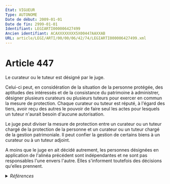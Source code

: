```yaml
---
État: VIGUEUR
Type: AUTONOME
Date de début: 2009-01-01
Date de fin: 2999-01-01
Identifiant: LEGIARTI000006427499
Ancien identifiant: ACAXXXXXXXX5X00447AAXXAB
URL: article/LEGI/ARTI/00/00/06/42/74/LEGIARTI000006427499.xml
---
```


<h1>Article 447</h1>

Le curateur ou le tuteur est désigné par le juge.<br />

Celui-ci peut, en considération de la situation de la personne protégée, des
aptitudes des intéressés et de la consistance du patrimoine à administrer,
désigner plusieurs curateurs ou plusieurs tuteurs pour exercer en commun la
mesure de protection. Chaque curateur ou tuteur est réputé, à l'égard des tiers,
avoir reçu des autres le pouvoir de faire seul les actes pour lesquels un tuteur
n'aurait besoin d'aucune autorisation.<br />

Le juge peut diviser la mesure de protection entre un curateur ou un tuteur
chargé de la protection de la personne et un curateur ou un tuteur chargé de la
gestion patrimoniale. Il peut confier la gestion de certains biens à un curateur
ou à un tuteur adjoint.<br />

A moins que le juge en ait décidé autrement, les personnes désignées en
application de l'alinéa précédent sont indépendantes et ne sont pas responsables
l'une envers l'autre. Elles s'informent toutefois des décisions qu'elles
prennent.


<details>
  <summary><em>Références</em></summary>

  <h2>Articles faisant référence à l'article</h2>
  
  <ul>
    <li>
      <a href="https://legal.tricoteuses.fr//redirection/LEGIARTI000006284898?vers=git&vers=legifrance">LOI n° 2007-308 du 5 mars 2007 portant réforme de la protection juridique des majeurs - article 7 ENTIEREMENT_MODIF</a> MODIFICATION cible
    </li>
  </ul>
  
  <h2>Références faites par l'article</h2>
  
  <ul>
    <li>
      1967-03-17 CITATION cible <a href="https://legal.tricoteuses.fr//redirection/LEGIARTI000031358172?vers=git&vers=legifrance">Décret n°67-223 du 17 mars 1967 pris pour l'application de la loi n° 65-557 du 10 juillet 1965 fixant le statut de la copropriété des immeubles bâtis - article 32 AUTONOME VIGUEUR, en vigueur depuis le 2015-10-24</a>
    </li>
    <li>
      2007-03-05 MODIFICATION source <a href="https://legal.tricoteuses.fr//redirection/LEGIARTI000006284898?vers=git&vers=legifrance">LOI n° 2007-308 du 5 mars 2007 portant réforme de la protection juridique des majeurs - article 7 ENTIEREMENT_MODIF</a>
    </li>
    <li>
      2999-01-01 CITATION cible <a href="https://legal.tricoteuses.fr//redirection/LEGIARTI000038311133?vers=git&vers=legifrance">Code civil - article 512 AUTONOME VIGUEUR, en vigueur depuis le 2019-03-25</a>
    </li>
    <li>
      CODIFICATION source Loi 1803-03-14
    </li>
  </ul>
</details>
